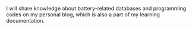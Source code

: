 I will share knowledge about battery-related databases and programming codes on my personal blog, which is also a part of my learning documentation.

